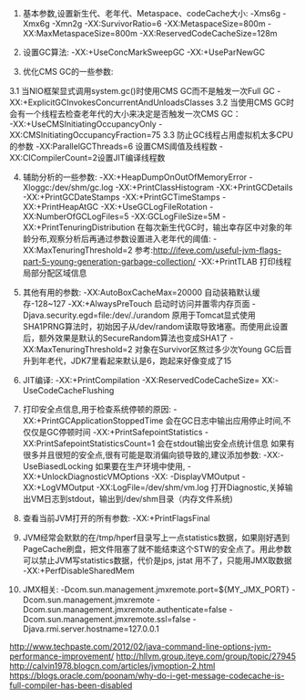 1. 基本参数,设置新生代、老年代、Metaspace、codeCache大小:
    -Xms6g -Xmx6g -Xmn2g -XX:SurvivorRatio=6 -XX:MetaspaceSize=800m -XX:MaxMetaspaceSize=800m -XX:ReservedCodeCacheSize=128m

2. 设置GC算法:
    -XX:+UseConcMarkSweepGC -XX:+UseParNewGC 

3. 优化CMS GC的一些参数:

3.1 当NIO框架显式调用system.gc()时使用CMS GC而不是触发一次Full GC
    -XX:+ExplicitGCInvokesConcurrentAndUnloadsClasses
3.2 当使用CMS GC时会有一个线程去检查老年代的大小来决定是否触发一次CMS GC：    
    -XX:+UseCMSInitiatingOccupancyOnly -XX:CMSInitiatingOccupancyFraction=75 
3.3 防止GC线程占用虚拟机太多CPU的参数
    -XX:ParallelGCThreads=6 设置CMS阈值及线程数 -XX:CICompilerCount=2设置JIT编译线程数

4. 辅助分析的一些参数:
    -XX:+HeapDumpOnOutOfMemoryError -Xloggc:/dev/shm/gc.log -XX:+PrintClassHistogram -XX:+PrintGCDetails -XX:+PrintGCDateStamps -XX:+PrintGCTimeStamps -XX:+PrintHeapAtGC -XX:+UseGCLogFileRotation -XX:NumberOfGCLogFiles=5 -XX:GCLogFileSize=5M
    -XX:+PrintTenuringDistribution 在每次新生代GC时，输出幸存区中对象的年龄分布,观察分析后再通过参数设置进入老年代的阈值: -XX:MaxTenuringThreshold=2
    参考:http://ifeve.com/useful-jvm-flags-part-5-young-generation-garbage-collection/
    -XX:+PrintTLAB  打印线程局部分配区域信息

5. 其他有用的参数:
-XX:AutoBoxCacheMax=20000 自动装箱默认缓存-128~127
-XX:+AlwaysPreTouch 启动时访问并置零内存页面
-Djava.security.egd=file:/dev/./urandom 原用于Tomcat显式使用SHA1PRNG算法时，初始因子从/dev/random读取导致堵塞。而使用此设置后，额外效果是默认的SecureRandom算法也变成SHA1了
-XX:MaxTenuringThreshold=2  对象在Survivor区熬过多少次Young GC后晋升到年老代，JDK7里看起来默认是6，跑起来好像变成了15

6. JIT编译: 
    -XX:+PrintCompilation  -XX:ReservedCodeCacheSize= XX:-UseCodeCacheFlushing


7. 打印安全点信息,用于检查系统停顿的原因: -XX:+PrintGCApplicationStoppedTime 会在GC日志中输出应用停止时间,不仅仅是GC停顿时间
    -XX:+PrintSafepointStatistics -XX:PrintSafepointStatisticsCount=1 会在stdout输出安全点统计信息
    如果有很多并且很短的安全点,很有可能是取消偏向锁导致的,建议添加参数: -XX:-UseBiasedLocking
    如果要在生产环境中使用, -XX:+UnlockDiagnosticVMOptions -XX: -DisplayVMOutput -XX:+LogVMOutput -XX:LogFile=/dev/shm/vm.log
    打开Diagnostic,关掉输出VM日志到stdout，输出到/dev/shm目录（内存文件系统)
8. 查看当前JVM打开的所有参数:   -XX:+PrintFlagsFinal

9. JVM经常会默默的在/tmp/hperf目录写上一点statistics数据，如果刚好遇到PageCache刷盘，把文件阻塞了就不能结束这个STW的安全点了。用此参数可以禁止JVM写statistics数据，代价是jps, jstat 用不了，只能用JMX取数据
    -XX:+PerfDisableSharedMem
    
10. JMX相关:
    -Dcom.sun.management.jmxremote.port=${MY_JMX_PORT} -Dcom.sun.management.jmxremote -Dcom.sun.management.jmxremote.authenticate=false -Dcom.sun.management.jmxremote.ssl=false -Djava.rmi.server.hostname=127.0.0.1    
 
http://www.techpaste.com/2012/02/java-command-line-options-jvm-performance-improvement/
http://hllvm.group.iteye.com/group/topic/27945
http://calvin1978.blogcn.com/articles/jvmoption-2.html
https://blogs.oracle.com/poonam/why-do-i-get-message-codecache-is-full-compiler-has-been-disabled